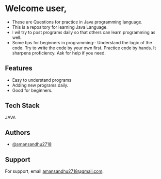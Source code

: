 
# Welcome user,
* These are Questions for practice in Java programming language.
* This is a repository for learning Java Language. 
* I wil try to post programs daily so that others can learn programming as well. 
* Some tips for beginners in programming:- Understand the logic of the code. Try to write the code by your own first. Practice code by hands. It sharpens proficiency. Ask for help if you need.


## Features

- Easy to understand programs
- Adding new programs daily.
- Good for beginners.

  
## Tech Stack

JAVA 
## Authors

- [@amansandhu2718](https://github.com/amansandhu2718)

  
  
## Support

For support, email amansandhu2718@gmail.com.